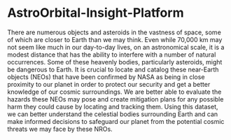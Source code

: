# AstroOrbital-Insight-Platform

There are numerous objects and asteroids in the vastness of space, some of which are closer to Earth than we may think. Even while 70,000 km may not seem like much in our day-to-day lives, on an astronomical scale, it is a modest distance that has the ability to interfere with a number of natural occurrences. Some of these heavenly bodies, particularly asteroids, might be dangerous to Earth. It is crucial to locate and catalog these near-Earth objects (NEOs) that have been confirmed by NASA as being in close proximity to our planet in order to protect our security and get a better knowledge of our cosmic surroundings.
We are better able to evaluate the hazards these NEOs may pose and create mitigation plans for any possible harm they could cause by locating and tracking them. Using this dataset, we can better understand the celestial bodies surrounding Earth and can make informed decisions to safeguard our planet from the potential cosmic threats we may face by these NROs.
